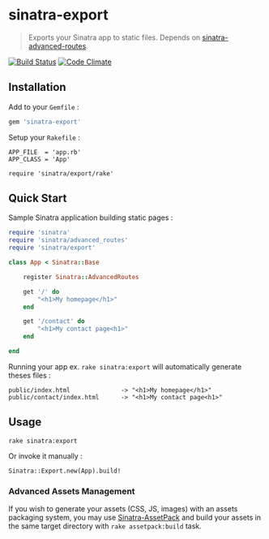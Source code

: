 # sinatra-export

> Exports your Sinatra app to static files. Depends on [sinatra-advanced-routes](https://github.com/rkh/sinatra-advanced-routes).

[![Build Status](https://travis-ci.org/hooktstudios/sinatra-export.png)](https://travis-ci.org/hooktstudios/sinatra-export)
[![Code Climate](https://codeclimate.com/badge.png)](https://codeclimate.com/github/hooktstudios/sinatra-export)

## Installation

Add to your `Gemfile` :

```ruby
gem 'sinatra-export'
```

Setup your `Rakefile` :

```
APP_FILE  = 'app.rb'
APP_CLASS = 'App'

require 'sinatra/export/rake'
```

## Quick Start

Sample Sinatra application building static pages :

```ruby
require 'sinatra'
require 'sinatra/advanced_routes'
require 'sinatra/export'

class App < Sinatra::Base

    register Sinatra::AdvancedRoutes

    get '/' do    
        "<h1>My homepage</h1>"
    end

    get '/contact' do
        "<h1>My contact page<h1>"
    end

end
```

Running your app ex. `rake sinatra:export` will automatically generate theses files :

    public/index.html              -> "<h1>My homepage</h1>"
    public/contact/index.html      -> "<h1>My contact page<h1>"

## Usage

    rake sinatra:export

Or invoke it manually :

    Sinatra::Export.new(App).build!

### Advanced Assets Management

If you wish to generate your assets (CSS, JS, images) with an assets packaging system,
you may use [Sinatra-AssetPack](https://github.com/rstacruz/sinatra-assetpack) and build
your assets in the same target directory with `rake assetpack:build` task.
